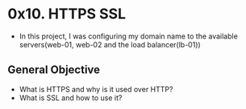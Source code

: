 # 0x10. HTTPS SSL
- In this project, I was configuring my domain name to the available servers(web-01, web-02 and the load balancer(lb-01))

## General Objective
- What is HTTPS and why is it used over HTTP?
- What is SSL and how to use it?
